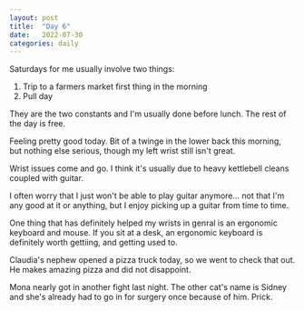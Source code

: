 ```yaml
---
layout: post
title:  "Day 6"
date:   2022-07-30
categories: daily
---
```

Saturdays for me usually involve two things:

1. Trip to a farmers market first thing in the morning
2. Pull day

They are the two constants and I'm usually done before lunch. The rest of the day is free.

Feeling pretty good today. Bit of a twinge in the lower back this morning, but nothing else serious, though my left wrist still isn't great.

Wrist issues come and go. I think it's usually due to heavy kettlebell cleans coupled with guitar. 

I often worry that I just won't be able to play guitar anymore... not that I'm any good at it or anything, but I enjoy picking up a guitar from time to time.

One thing that has definitely helped my wrists in genral is an ergonomic keyboard and mouse. If you sit at a desk, an ergonomic keyboard is definitely worth gettiing, and getting used to.

Claudia's nephew opened a pizza truck today, so we went to check that out. He makes amazing pizza and did not disappoint. 

Mona nearly got in another fight last night. The other cat's name is Sidney and she's already had to go in for surgery once because of him. Prick.